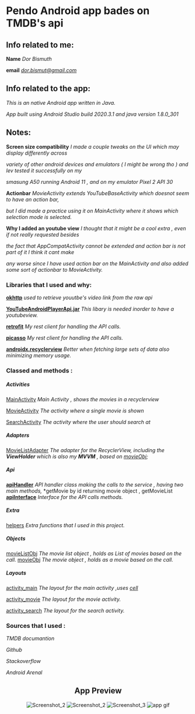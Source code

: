 

# Pendo Android app bades on TMDB's api

## Info related to me:
**Name**  *Dor Bismuth*

**email**  *dor.bismut@gmail.com*


## Info related to the app:
*This is an native Android app written in Java.*

*App built using Android Studio build 2020.3.1 and java version 1.8.0_301*

## Notes:

**Screen size compatibility**  *I made a couple tweaks on the UI which may display differently across*

*variety of other android devices and emulators ( I might be wrong tho ) and Iev tested it successfully on my*

*smasung A50 running Android 11 , and on my emulator Pixel 2 API 30*


**Actionbar**  *MovieActivity extends  YouTubeBaseActivity which doesnot seem to have an action bar,*

*but I did made a practice using it on MainActivity where it shows which selection mode is selected.*

**Why I added an youtube view**  *I thought that it might be a cool extra , even if not really requested besides*

*the fact that AppCompatActivity cannot be extended and action bar is not part of it I think it cant make*

*any worse since I have used action bar on the MainActivity and also added some sort of actionbar to MovieActivity.*

### Libraries that I used and why:
**[okhttp](https://square.github.io)**  *used to retrieve youutbe's video link from the raw api*

**[YouTubeAndroidPlayerApi.jar](https://developers.google.com/youtube/android/player/downloads)**  *This libary is needed inorder to have a youtubeview.*

**[retrofit](https://square.github.io/retrofit/)**  *My rest client for handling the API calls.*

**[picasso](https://square.github.io/picasso/)**  *My rest client for handling the API calls.*

**[androidx.recyclerview](https://developer.android.com/jetpack/androidx/releases/recyclerview)**  *Better when fetching large sets of data also minimizing memory usage.*




### Classed and methods :

##### Activities
[MainActivity](https://github.com/D0rb/PendoTMDB/https://github.com/D0rb/PendoTMDB/blob/master/app/src/main/java/com/example/pendotmdb/activities/MainActivity.java)  *Main Activity , shows the movies in a recyclerview*

[MovieActivity](https://github.com/D0rb/PendoTMDB/https://github.com/D0rb/PendoTMDB/blob/master/app/src/main/java/com/example/pendotmdb/activities/MovieActivity.java)  *The activity where a single movie is shown*

[SearchActivity](https://github.com/D0rb/PendoTMDB/https://github.com/D0rb/PendoTMDB/blob/master/app/src/main/java/com/example/pendotmdb/activities/SearchActivity.java)  *The activity where the user should search at*

##### Adapters
[MovieListAdapter](https://github.com/D0rb/PendoTMDB/https://github.com/D0rb/PendoTMDB/blob/master/app/src/main/java/com/example/pendotmdb/activities/MovieListAdapter.java)  *The adapter for the RecyclerView, including the **ViewHolder** which is also my **MVVM** ,*
*based on [movieObj](https://github.com/D0rb/PendoTMDB/https://github.com/D0rb/PendoTMDB/blob/master/app/src/main/java/com/example/pendotmdb/objects/movieObj.java);*
##### Api
**[apiHandler](https://github.com/D0rb/PendoTMDB/blob/master/app/src/main/java/com/example/pendotmdb/api/apiHandler.java)**  *API handler class making the calls to the service , having two main methods,*
*getMovie by id returning movie object , getMovieList
**[apiInterface](https://github.com/D0rb/PendoTMDB/blob/master/app/src/main/java/com/example/pendotmdb/api/apiInterface.java)**  *Interface for the API calls methods.*
##### Extra
[helpers](https://github.com/D0rb/PendoTMDB/blob/master/app/src/main/java/com/example/pendotmdb/extra/helpers.java)  *Extra functions that I used in this project.*
##### Objects
[movieListObj](https://github.com/D0rb/PendoTMDB/blob/master/app/src/main/java/com/example/pendotmdb/objects/movieListObj.java)  *The movie list object , holds as List of movies based on the call.*
[movieObj](https://github.com/D0rb/PendoTMDB/blob/master/app/src/main/java/com/example/pendotmdb/objects/movieObj.java)  *The movie object , holds as a movie based on the call.*

##### Layouts
[activity_main](https://github.com/D0rb/PendoTMDB/tree/master/app/src/main/res/layout/activity_main.xml) *The layout for the main activity ,uses [cell](https://github.com/D0rb/PendoTMDB/tree/master/app/src/main/res/layout/cell.xml)*

[activity_movie](https://github.com/D0rb/PendoTMDB/tree/master/app/src/main/res/layout/activity_movie.xml)  *The layout for the movie activity.*

[activity_search](https://github.com/D0rb/PendoTMDB/tree/master/app/src/main/res/layout/activity_search.xml)  *The layout for the search activity.*

### Sources that I used :
*TMDB documantion*

*Github*

*Stackoverflow*

*Android Arenal*


<div align="center">

## App Preview
![Screenshot_2](Screenshot_1.png "Screenshot_1")  ![Screenshot_2](Screenshot_1.png "Screenshot_2") ![Screenshot_3](Screenshot_1.png "Screenshot_3")
![app gif](app.gif "app gif")
